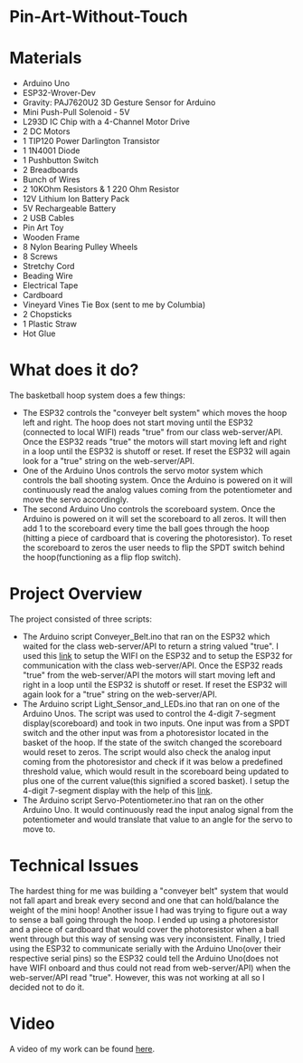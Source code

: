 # Pin-Art-Without-Touch
# Materials
* Arduino Uno
* ESP32-Wrover-Dev
* Gravity: PAJ7620U2 3D Gesture Sensor for Arduino
* Mini Push-Pull Solenoid - 5V
* L293D IC Chip with a 4-Channel Motor Drive
* 2 DC Motors
* 1 TIP120 Power Darlington Transistor
* 1 1N4001 Diode
* 1 Pushbutton Switch
* 2 Breadboards
* Bunch of Wires
* 2 10KOhm Resistors & 1 220 Ohm Resistor
* 12V Lithium Ion Battery Pack
* 5V Rechargeable Battery
* 2 USB Cables
* Pin Art Toy
* Wooden Frame
* 8 Nylon Bearing Pulley Wheels
* 8 Screws
* Stretchy Cord
* Beading Wire
* Electrical Tape
* Cardboard
* Vineyard Vines Tie Box (sent to me by Columbia)
* 2 Chopsticks
* 1 Plastic Straw
* Hot Glue

# What does it do?
The basketball hoop system does a few things:

* The ESP32 controls the "conveyer belt system" which moves the hoop left and right. The hoop does not start moving until the ESP32 (connected to local WIFI) reads "true" from our class web-server/API. Once the ESP32 reads "true" the motors will start moving left and right in a loop until the ESP32 is shutoff or reset. If reset the ESP32 will again look for a "true" string on the web-server/API.
* One of the Arduino Unos controls the servo motor system which controls the ball shooting system. Once the Arduino is powered on it will continuously read the analog values coming from the potentiometer and move the servo accordingly.
* The second Arduino Uno controls the scoreboard system. Once the Arduino is powered on it will set the scoreboard to all zeros. It will then add 1 to the scoreboard every time the ball goes through the hoop (hitting a piece of cardboard that is covering the photoresistor). To reset the scoreboard to zeros the user needs to flip the SPDT switch behind the hoop(functioning as a flip flop switch).

# Project Overview
The project consisted of three scripts:

* The Arduino script Conveyer_Belt.ino that ran on the ESP32 which waited for the class web-server/API to return a string valued "true". I used this [link](https://randomnerdtutorials.com/esp32-http-get-post-arduino/) to setup the WIFI on the ESP32 and to setup the ESP32 for communication with the class web-server/API. Once the ESP32 reads "true" from the web-server/API the motors will start moving left and right in a loop until the ESP32 is shutoff or reset. If reset the ESP32 will again look for a "true" string on the web-server/API.
* The Arduino script Light_Sensor_and_LEDs.ino that ran on one of the Arduino Unos. The script was used to control the 4-digit 7-segment display(scoreboard) and took in two inputs. One input was from a SPDT switch and the other input was from a photoresistor located in the basket of the hoop. If the state of the switch changed the scoreboard would reset to zeros. The script would also check the analog input coming from the photoresistor and check if it was below a predefined threshold value, which would result in the scoreboard being updated to plus one of the current value(this signified a scored basket). I setup the 4-digit 7-segment display with the help of this [link](https://www.instructables.com/4-Digit-7-Segment-Timer-With-Reset-Button/).
* The Arduino script Servo-Potentiometer.ino that ran on the other Arduino Uno. It would continuously read the input analog signal from the potentiometer and would translate that value to an angle for the servo to move to.

# Technical Issues
The hardest thing for me was building a "conveyer belt" system that would not fall apart and break every second and one that can hold/balance the weight of the mini hoop! Another issue I had was trying to figure out a way to sense a ball going through the hoop. I ended up using a photoresistor and a piece of cardboard that would cover the photoresistor when a ball went through but this way of sensing was very inconsistent. Finally, I tried using the ESP32 to communicate serially with the Arduino Uno(over their respective serial pins) so the ESP32 could tell the Arduino Uno(does not have WIFI onboard and thus could not read from web-server/API) when the web-server/API read "true". However, this was not working at all so I decided not to do it.

# Video
A video of my work can be found [here](https://www.youtube.com/watch?v=fLeUoNfXLaA).
